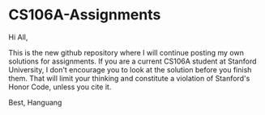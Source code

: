 # CS106A-Assignments
Hi All,

This is the new github repository where I will continue posting my own solutions for assignments. If you are a current CS106A student at
Stanford University, I don't encourage you to look at the solution before you finish them. That will limit your thinking and constitute a 
violation of Stanford's Honor Code, unless you cite it.

Best,
Hanguang
